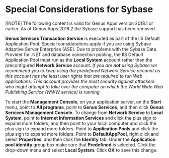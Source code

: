 # Special Considerations for Sybase

[!NOTE] The following content is valid for Genus Apps version 2018.1 or earlier. As of Genus Apps 2018.2 the Sybase support has been removed.

**Genus Services Transaction Service** is executed as part of the IIS Default Application Pool. Special considerations apply if you are using Sybase Adaptive Server Enterprise (ASE). Due to problems with the Sybase Data Provider for .NET and database connection pooling, the IIS Default Application Pool must run as the **Local System** account rather than the preconfigured **Network Service** account. _If you are **not** using Sybase we recommend you to keep using the predefined Network Service account as this account has the least user rights that are required to run Web applications. This account provides the most security against attackers who might attempt to take over the computer on which the World Wide Web Publishing Service (WWW service) is running_

To start the **Management Console**, on your application server, on the **Start** menu, point to **All programs**, point to **Genus Services**, and then click **Genus Services Management Console**. To change from **Network Service** to **Local System**, point to **Internet Information Services** and click the plus sign to expand more folders, and then point to your local computer and click the plus sign to expand more folders. Point to **Application Pools** and click the plus sign to expand more folders. Point to **DefaultAppPool**, right click and select **Properties**, and then click the **Identity** tab. Under the **Application pool identity** group box make sure that **Predefined** is selected. Click the drop-down menu and select **Local System**. Click **OK** to save this change.
